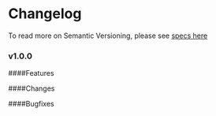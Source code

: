 Changelog
=========

To read more on Semantic Versioning, please see [specs here](http://semver.org/spec/v2.0.0.html)

### v1.0.0

####Features

####Changes

####Bugfixes

